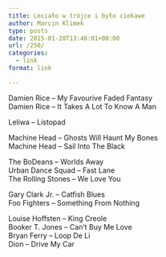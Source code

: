 ```yaml
---
title: Leciało w trójce i było ciekawe
author: Marcin Klimek
type: posts
date: 2015-01-28T13:48:01+00:00
url: /250/
categories:
  - link
format: link

---
```

Damien Rice – My Favourive Faded Fantasy  
Damien Rice – It Takes A Lot To Know A Man

Leliwa – Listopad

Machine Head – Ghosts Will Haunt My Bones  
Machine Head – Sail Into The Black

The BoDeans – Worlds Away  
Urban Dance Squad – Fast Lane  
The Rolling Stones – We Love You

Gary Clark Jr. – Catfish Blues  
Foo Fighters – Something From Nothing

Louise Hoffsten &#8211; King Creole  
Booker T. Jones &#8211; Can&#8217;t Buy Me Love  
Bryan Ferry &#8211; Loop De Li  
Dion &#8211; Drive My Car